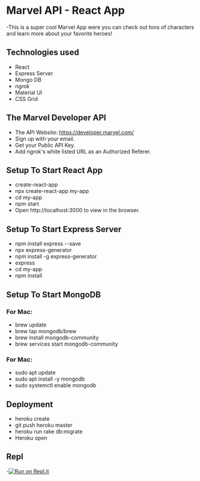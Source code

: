 # Marvel API  -  React App

-This is a super cool Marvel App were you can check out tons of characters and learn more about your favorite heroes!


## Technologies used
- React
- Express Server
- Mongo DB
- ngrok
- Material UI 
- CSS Grid


## The Marvel Developer API
- The API Website: https://developer.marvel.com/
- Sign up with your email.
- Get your Public API Key.
- Add ngrok's white listed URL as an Authorized Referer. 


## Setup To Start React App
- create-react-app
- npx create-react-app my-app
- cd my-app
- npm start
- Open http://localhost:3000 to view in the browser.


## Setup To Start Express Server
- npm install express --save
- npx express-generator
- npm install -g express-generator
- express
- cd my-app
- npm install


## Setup To Start MongoDB

### For Mac:
- brew update
- brew tap mongodb/brew
- brew install mongodb-community
- brew services start mongodb-community

### For Mac:
- sudo apt update
- sudo apt install -y mongodb
- sudo systemctl enable mongodb


## Deployment
- heroku create
- git push heroku master
- heroku run rake db:migrate
- Heroku open

## Repl 
-[![Run on Repl.it](https://repl.it/badge/github/mj305/Marvel)](https://repl.it/github/mj305/Marvel)